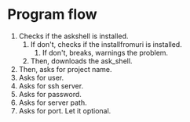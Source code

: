 # Program flow

1. Checks if the askshell is installed.
    1. If don't, checks if the installfromuri is installed.
        1. If don't, breaks, warnings the problem.
    1. Then, downloads the ask_shell.
1. Then, asks for project name.
1. Asks for user.
1. Asks for ssh server.
1. Asks for password.
1. Asks for server path.
1. Asks for port. Let it optional.

